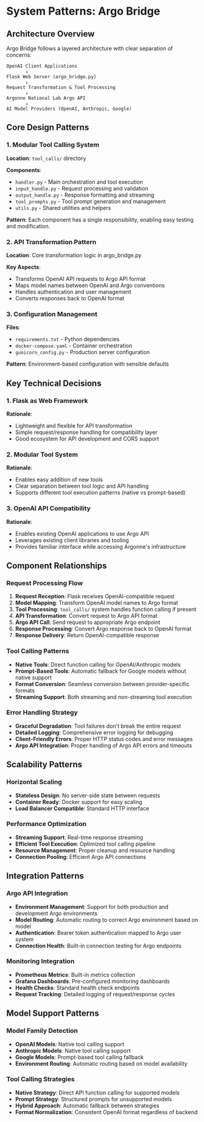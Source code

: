 # System Patterns: Argo Bridge

## Architecture Overview
Argo Bridge follows a layered architecture with clear separation of concerns:

```
OpenAI Client Applications
       ↓
Flask Web Server (argo_bridge.py)
       ↓ 
Request Transformation & Tool Processing
       ↓
Argonne National Lab Argo API
       ↓
AI Model Providers (OpenAI, Anthropic, Google)
```

## Core Design Patterns

### 1. Modular Tool Calling System
**Location**: `tool_calls/` directory

**Components**:
- `handler.py` - Main orchestration and tool execution
- `input_handle.py` - Request processing and validation
- `output_handle.py` - Response formatting and streaming
- `tool_prompts.py` - Tool prompt generation and management
- `utils.py` - Shared utilities and helpers

**Pattern**: Each component has a single responsibility, enabling easy testing and modification.

### 2. API Transformation Pattern
**Location**: Core transformation logic in argo_bridge.py

**Key Aspects**:
- Transforms OpenAI API requests to Argo API format
- Maps model names between OpenAI and Argo conventions
- Handles authentication and user management
- Converts responses back to OpenAI format

### 3. Configuration Management
**Files**: 
- `requirements.txt` - Python dependencies
- `docker-compose.yaml` - Container orchestration
- `gunicorn_config.py` - Production server configuration

**Pattern**: Environment-based configuration with sensible defaults

## Key Technical Decisions

### 1. Flask as Web Framework
**Rationale**: 
- Lightweight and flexible for API transformation
- Simple request/response handling for compatibility layer
- Good ecosystem for API development and CORS support

### 2. Modular Tool System
**Rationale**:
- Enables easy addition of new tools
- Clear separation between tool logic and API handling
- Supports different tool execution patterns (native vs prompt-based)

### 3. OpenAI API Compatibility
**Rationale**:
- Enables existing OpenAI applications to use Argo API
- Leverages existing client libraries and tooling
- Provides familiar interface while accessing Argonne's infrastructure

## Component Relationships

### Request Processing Flow
1. **Request Reception**: Flask receives OpenAI-compatible request
2. **Model Mapping**: Transform OpenAI model names to Argo format
3. **Tool Processing**: `tool_calls/` system handles function calling if present
4. **API Transformation**: Convert request to Argo API format
5. **Argo API Call**: Send request to appropriate Argo endpoint
6. **Response Processing**: Convert Argo response back to OpenAI format
7. **Response Delivery**: Return OpenAI-compatible response

### Tool Calling Patterns
- **Native Tools**: Direct function calling for OpenAI/Anthropic models
- **Prompt-Based Tools**: Automatic fallback for Google models without native support
- **Format Conversion**: Seamless conversion between provider-specific formats
- **Streaming Support**: Both streaming and non-streaming tool execution

### Error Handling Strategy
- **Graceful Degradation**: Tool failures don't break the entire request
- **Detailed Logging**: Comprehensive error logging for debugging
- **Client-Friendly Errors**: Proper HTTP status codes and error messages
- **Argo API Integration**: Proper handling of Argo API errors and timeouts

## Scalability Patterns

### Horizontal Scaling
- **Stateless Design**: No server-side state between requests
- **Container Ready**: Docker support for easy scaling
- **Load Balancer Compatible**: Standard HTTP interface

### Performance Optimization
- **Streaming Support**: Real-time response streaming
- **Efficient Tool Execution**: Optimized tool calling pipeline
- **Resource Management**: Proper cleanup and resource handling
- **Connection Pooling**: Efficient Argo API connections

## Integration Patterns

### Argo API Integration
- **Environment Management**: Support for both production and development Argo environments
- **Model Routing**: Automatic routing to correct Argo environment based on model
- **Authentication**: Bearer token authentication mapped to Argo user system
- **Connection Health**: Built-in connection testing for Argo endpoints

### Monitoring Integration
- **Prometheus Metrics**: Built-in metrics collection
- **Grafana Dashboards**: Pre-configured monitoring dashboards
- **Health Checks**: Standard health check endpoints
- **Request Tracking**: Detailed logging of request/response cycles

## Model Support Patterns

### Model Family Detection
- **OpenAI Models**: Native tool calling support
- **Anthropic Models**: Native tool calling support
- **Google Models**: Prompt-based tool calling fallback
- **Environment Routing**: Automatic routing based on model availability

### Tool Calling Strategies
- **Native Strategy**: Direct API function calling for supported models
- **Prompt Strategy**: Structured prompts for unsupported models
- **Hybrid Approach**: Automatic fallback between strategies
- **Format Normalization**: Consistent OpenAI format regardless of backend
